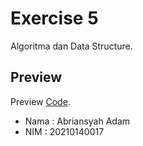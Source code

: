 # Exercise 5
Algoritma dan Data Structure.

## Preview
Preview [Code](https://github.com/abriadm/Exe5_017_Kelompok_10/blob/master/Program.cs).

- Nama : Abriansyah Adam
- NIM : 20210140017
